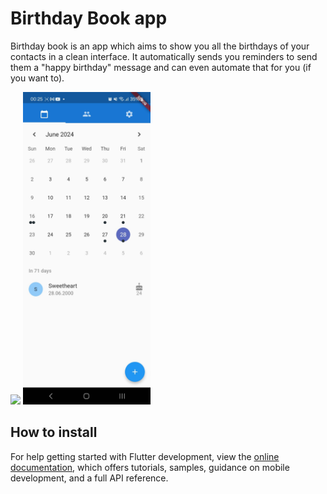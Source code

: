 # Birthday Book app

Birthday book is an app which aims to show you all the birthdays of your contacts in a clean interface.
It automatically sends you reminders to send them a "happy birthday" message and can even automate that for you (if you want to).

<img src=".github/images/bootup.gif" height="500"/>


<img src=".github/images/main_screen.jpg" height="500"/>

## How to install

For help getting started with Flutter development, view the
[online documentation](https://docs.flutter.dev/), which offers tutorials,
samples, guidance on mobile development, and a full API reference.
